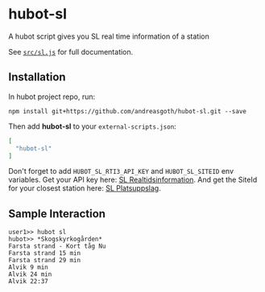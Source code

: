 # hubot-sl

A hubot script gives you SL real time information of a station

See [`src/sl.js`](src/sl.js) for full documentation.

## Installation

In hubot project repo, run:

`npm install git+https://github.com/andreasgoth/hubot-sl.git --save`

Then add **hubot-sl** to your `external-scripts.json`:

```json
[
  "hubot-sl"
]
```

Don't forget to add `HUBOT_SL_RTI3_API_KEY` and `HUBOT_SL_SITEID` env variables. Get your API key here: [SL Realtidsinformation](https://www.trafiklab.se/api/sl-realtidsinformation-3). And get the SiteId for your closest station here: [SL Platsuppslag](https://www.trafiklab.se/api/sl-platsuppslag/konsol).

## Sample Interaction

```
user1>> hubot sl
hubot>> *Skogskyrkogården*​
Farsta strand - Kort tåg Nu
Farsta strand 15 min
Farsta strand 29 min
Alvik 9 min
Alvik 24 min
Alvik 22:37
```
